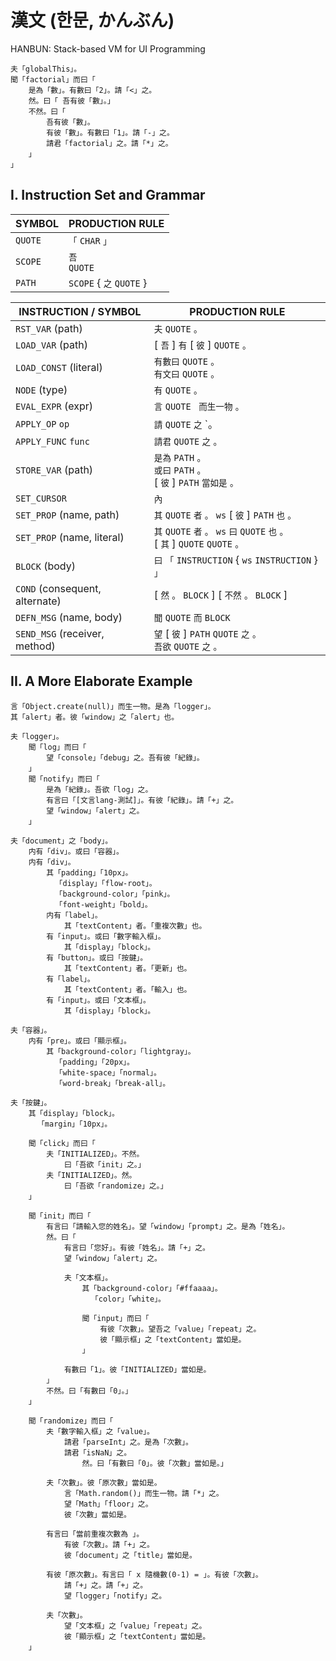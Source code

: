 # 漢文 (한문, かんぶん)

HANBUN: Stack-based VM for UI Programming

```
夫「globalThis」。
聞「factorial」而曰「
    是為「數」。有數曰「2」。請「<」之。
    然。曰「 吾有彼「數」。」
    不然。曰「
        吾有彼「數」。
        有彼「數」。有數曰「1」。請「-」之。
        請君「factorial」之。請「*」之。
    」
」
```

## I. Instruction Set and Grammar

| SYMBOL  | PRODUCTION RULE          |
| ------- | ------------------------ |
| `QUOTE` | `「` `CHAR` `」`         |
| `SCOPE` | `吾` <br> `QUOTE`        |
| `PATH`  | `SCOPE` { `之` `QUOTE` } |

| INSTRUCTION / SYMBOL           | PRODUCTION RULE                                                                       |
| ------------------------------ | ------------------------------------------------------------------------------------- |
| `RST_VAR` (path)               | `夫` `QUOTE` `。`                                                                     |
| `LOAD_VAR` (path)              | [ `吾` ] `有` [ `彼` ] `QUOTE` `。`                                                   |
| `LOAD_CONST` (literal)         | `有數曰` `QUOTE` `。` <br> `有文曰` `QUOTE` `。`                                      |
| `NODE` (type)                  | `有` `QUOTE` `。`                                                                     |
| `EVAL_EXPR` (expr)             | `言` `QUOTE` ` 而生一物` `。`                                                         |
| `APPLY_OP` `op`                | `請` `QUOTE` `之` `。                                                                 |
| `APPLY_FUNC` `func`            | `請君` `QUOTE` `之` `。`                                                              |
| `STORE_VAR` (path)             | `是為` `PATH` `。` <br> `或曰` `PATH` `。`<br> [ `彼` ] `PATH` `當如是` `。`          |
| `SET_CURSOR`                   | `內`                                                                                  |
| `SET_PROP` (name, path)        | `其` `QUOTE` `者` `。` `ws` [ `彼` ] `PATH` `也` `。`                                 |
| `SET_PROP` (name, literal)     | `其` `QUOTE` `者` `。` `ws` `曰` `QUOTE` `也` `。` <br> [ `其` ] `QUOTE` `QUOTE` `。` |
| `BLOCK` (body)                 | `曰` `「` `INSTRUCTION` { `ws` `INSTRUCTION` } `」`                                   |
| `COND` (consequent, alternate) | [ `然` `。` `BLOCK` ] [ `不然` `。` `BLOCK` ]                                         |
| `DEFN_MSG` (name, body)        | `聞` `QUOTE` `而` `BLOCK`                                                             |
| `SEND_MSG` (receiver, method)  | `望` [ `彼` ] `PATH` `QUOTE` `之` `。` <br> `吾欲` `QUOTE` `之` `。`                  |

## II. A More Elaborate Example

```
言「Object.create(null)」而生一物。是為「logger」。
其「alert」者。彼「window」之「alert」也。

夫「logger」。
    聞「log」而曰「
        望「console」「debug」之。吾有彼「紀錄」。
    」
    聞「notify」而曰「
        是為「紀錄」。吾欲「log」之。
        有言曰「[文言lang-測試]」。有彼「紀錄」。請「+」之。
        望「window」「alert」之。
    」

夫「document」之「body」。
    内有「div」。或曰「容器」。
    内有「div」。
        其「padding」「10px」。
          「display」「flow-root」。
          「background-color」「pink」。
          「font-weight」「bold」。
        内有「label」。
            其「textContent」者。「重複次數」也。
        有「input」。或曰「數字輸入框」。
            其「display」「block」。
        有「button」。或曰「按鍵」。
            其「textContent」者。「更新」也。
        有「label」。
            其「textContent」者。「輸入」也。
        有「input」。或曰「文本框」。
            其「display」「block」。

夫「容器」。
    内有「pre」。或曰「顯示框」。
        其「background-color」「lightgray」。
          「padding」「20px」。
          「white-space」「normal」。
          「word-break」「break-all」。

夫「按鍵」。
    其「display」「block」。
      「margin」「10px」。

    聞「click」而曰「
        夫「INITIALIZED」。不然。
            曰「吾欲「init」之。」
        夫「INITIALIZED」。然。
            曰「吾欲「randomize」之。」
    」

    聞「init」而曰「
        有言曰「請輸入您的姓名」。望「window」「prompt」之。是為「姓名」。
        然。曰「
            有言曰「您好」。有彼「姓名」。請「+」之。
            望「window」「alert」之。

            夫「文本框」。
                其「background-color」「#ffaaaa」。
                  「color」「white」。

                聞「input」而曰「
                    有彼「次數」。望吾之「value」「repeat」之。
                    彼「顯示框」之「textContent」當如是。
                」

            有數曰「1」。彼「INITIALIZED」當如是。
        」
        不然。曰「有數曰「0」。」
    」

    聞「randomize」而曰「
        夫「數字輸入框」之「value」。
            請君「parseInt」之。是為「次數」。
            請君「isNaN」之。
                然。曰「有數曰「0」。彼「次數」當如是。」

        夫「次數」。彼「原次數」當如是。
            言「Math.random()」而生一物。請「*」之。
            望「Math」「floor」之。
            彼「次數」當如是。

        有言曰「當前重複次數為 」。
            有彼「次數」。請「+」之。
            彼「document」之「title」當如是。

        有彼「原次數」。有言曰「 x 隨機數(0-1) = 」。有彼「次數」。
            請「+」之。請「+」之。
            望「logger」「notify」之。

        夫「次數」。
            望「文本框」之「value」「repeat」之。
            彼「顯示框」之「textContent」當如是。
    」
```
